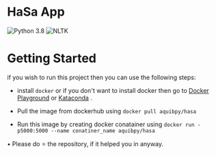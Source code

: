 # HaSa App
![Python 3.8](https://img.shields.io/badge/Python-3.8-brightgreen.svg) ![NLTK](https://img.shields.io/badge/Library-NLTK-orange.svg)


# Getting Started

if you wish to run this project then you can use the following steps:
 * install `docker` or if you don't want to install docker then go to [Docker Playground](https://labs.play-with-docker.com/) or [Kataconda](https://www.katacoda.com/courses/docker/playground) .

 * Pull the image from dockerhub using `docker pull aquibpy/hasa`

 * Run this image by creating docker conatainer using `docker run -p5000:5000 --name conatiner_name aquibpy/hasa`

• Please do ⭐ the repository, if it helped you in anyway.
